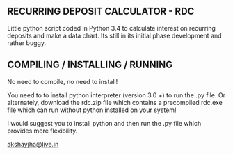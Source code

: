 RECURRING DEPOSIT CALCULATOR - RDC
-----------------------------------

Little python script coded in Python 3.4 
to calculate interest on recurring deposits and make a data chart.
Its still in its initial phase development and rather buggy.

COMPILING / INSTALLING / RUNNING 
-----------------------------------

No need to compile, no need to install!

You need to to install python interpreter (version 3.0 +) to run the .py file.
Or alternately, download the rdc.zip file which contains a precompiled rdc.exe file 
which can run without python installed on your system!

I would suggest you to install python and then run the .py file which provides more flexibility.


<akshayjha@live.in>
